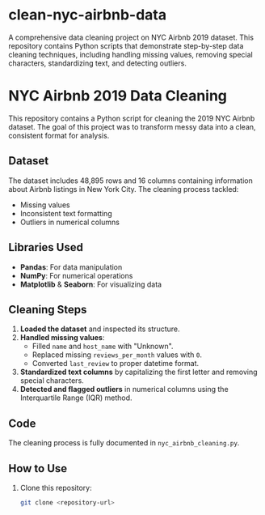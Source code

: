 # clean-nyc-airbnb-data
A comprehensive data cleaning project on NYC Airbnb 2019 dataset. This repository contains Python scripts that demonstrate step-by-step data cleaning techniques, including handling missing values, removing special characters, standardizing text, and detecting outliers. 
# NYC Airbnb 2019 Data Cleaning  

This repository contains a Python script for cleaning the 2019 NYC Airbnb dataset. The goal of this project was to transform messy data into a clean, consistent format for analysis.

## Dataset  
The dataset includes 48,895 rows and 16 columns containing information about Airbnb listings in New York City. The cleaning process tackled:  
- Missing values  
- Inconsistent text formatting  
- Outliers in numerical columns  

## Libraries Used  
- **Pandas**: For data manipulation  
- **NumPy**: For numerical operations  
- **Matplotlib** & **Seaborn**: For visualizing data  

## Cleaning Steps  
1. **Loaded the dataset** and inspected its structure.  
2. **Handled missing values**:
    - Filled `name` and `host_name` with "Unknown".  
    - Replaced missing `reviews_per_month` values with `0`.  
    - Converted `last_review` to proper datetime format.  
3. **Standardized text columns** by capitalizing the first letter and removing special characters.  
4. **Detected and flagged outliers** in numerical columns using the Interquartile Range (IQR) method.  

## Code  
The cleaning process is fully documented in `nyc_airbnb_cleaning.py`.  

## How to Use  
1. Clone this repository:  
   ```bash
   git clone <repository-url>

